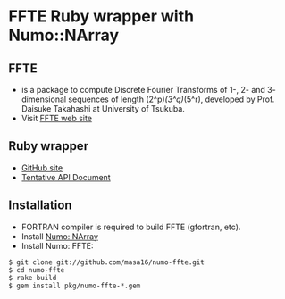# FFTE Ruby wrapper with Numo::NArray

## FFTE
* is a package to compute Discrete Fourier Transforms of
  1-, 2- and 3- dimensional sequences of length (2^p)*(3^q)*(5^r),
  developed by Prof. Daisuke Takahashi at University of Tsukuba.
* Visit [FFTE web site](http://www.ffte.jp/)

## Ruby wrapper
* [GitHub site](https://github.com/masa16/numo-ffte)
* [Tentative API Document](http://masa16.github.io/numo-ffte/ref/frames.html)

## Installation
* FORTRAN compiler is required to build FFTE (gfortran, etc).
* Install [Numo::NArray](https://github.com/masa16/numo-narray)
* Install Numo::FFTE:
```shell
$ git clone git://github.com/masa16/numo-ffte.git
$ cd numo-ffte
$ rake build
$ gem install pkg/numo-ffte-*.gem
```
